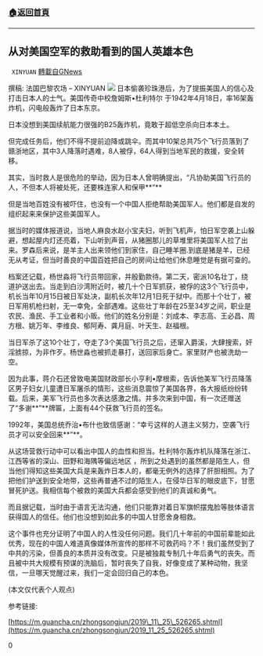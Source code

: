 ###  [:house:返回首頁](https://github.com/ourhimalayas/txt)
---

## 从对美国空军的救助看到的国人英雄本色
` XINYUAN` [轉載自GNews](https://gnews.org/zh-hans/1286826/)

撰稿: 法国巴黎农场 – XINYUAN
![]()![](https://gnews-media-offload.s3.amazonaws.com/wp-content/uploads/2021/05/31182757/%E7%A9%BA%E5%86%9B.jpeg)
日本偷袭珍珠港后，为了提振美国人的信心及打击日本人的士气。美国传奇中校詹姆斯•杜利特尔 于1942年4月18日，率16架轰炸机，闪电般轰炸了日本东京。

日本没想到美国续航能力很强的B25轰炸机，竟敢于超低空杀向日本本土。

但完成任务后，他们不得不提前迫降或跳伞。而其中10架总共75个飞行员落到了赣浙地区，其中3人降落时遇难，8人被俘，64人得到当地军民的救援，安全转移。

其实，当时救人是很危险的举动，因为日本人曾明确提出，“凡协助美国飞行员的人，不但本人将被处死，还要株连家人和保甲**”**

但是当地百姓没有被吓住，也没有一个中国人拒绝帮助美国军人。他们都是自发的组织起来来保护这些美国军人。

据当时的媒体报道说，当地人麻良水赵小宝夫妇，听到飞机声，怕日军空袭上山躲避，想起屋内灯还亮着，下山听到声音，从猪圈那儿的草堆里将美国军人拉了出来。罗森后来说，是羊主人出来领他们到家住，自己睡羊圈.到底是猪是羊，已经无从考证，但当时善良的中国百姓把自己的房间让给他们休息睡觉是有据可查的。

档案还记载，杨世淼将飞行员带回家，并殷勤款待。第二天，密派10名壮丁，绕道护送出去。当走到白沙湾附近时，被几十个日军抓获，被俘的这3个飞行员中，机长当年10月15日被日军处决，副机长次年12月1日死于狱中。而那十个壮丁，被日军用机枪扫射，无一幸免，全部遇难。这些壮丁年龄在25至34岁之间，职业是农民、渔民、手工业者和小贩。他们的姓名分别是：刘成本、李志高、王必昌、周方根、姚万年、李维良、郁阿寿、龚月庭、叶天生、赵福根。

当日军杀了这10个壮丁，夺走了3个美国飞行员之后，还窜入爵溪，大肆搜索，奸淫掳掠，为非作歹。杨世淼也被抓走暴打，送回家后身亡。家里财产也被洗劫一空。

因为此事，蒋介石还曾致电美国财政部长小亨利•摩根索，告诉他美军飞行员降落区男子妇女儿童遭日军屠杀的情形，这些消息震惊了美国各界，各大报纸纷纷转载。后来，美军飞行员也多次表达感激之情。并多次来到中国，有一次还赠送了“多谢**”**牌匾，上面有44个获救飞行员的签名。

1992年，美国总统乔治•布什也致信感谢：“幸亏这样的人道主义努力，空袭飞行员才可以安全回来**”**。

从这场营救行动中可以看出中国人的血性和担当。杜利特尔轰炸机队降落在浙江、江西等省的深山、田野和海隅等偏远地区 ，所到之处遇到的虽然都是陌生人，但当他们得知这些美国大兵是来轰炸日本人的，都毫无例外的选择了肝胆相照。为了把他们护送到安全地带，这些再普通不过的陌生人，在侵华日军的眼皮底下，甘愿冒死护送。我相信每个被救的美国大兵都会感受到他们的真诚和勇气。

而且据记载，当时由于语言无法沟通，他们只能靠对着日军旗帜摆鬼脸等肢体语言获得国人的信任。他们也没想到如此多的中国人甘愿舍身相救。

这个事件也充分证明了中国人的人性没任何问题。我们几十年前的中国前辈能如此优秀，现在的中国人难道真像媒体所宣传的那样不可救药吗？不！我们虽然受到了中共的污染，但善良的本质并没有改变。只是被独裁专制几十年后勇气的丧失。而且被中共大规模有预谋的洗脑后，暂时丧失了自我，好像变成了某种动物，我坚信，一旦哪天觉醒过来，我们一定会回归自己的本色。

(本文仅代表个人观点)

参考链接:

[https://m.guancha.cn/zhongsongjun/2019\_11\_25\_526265.shtml](https://m.guancha.cn/zhongsongjun/2019_11_25_526265.shtml)

0
